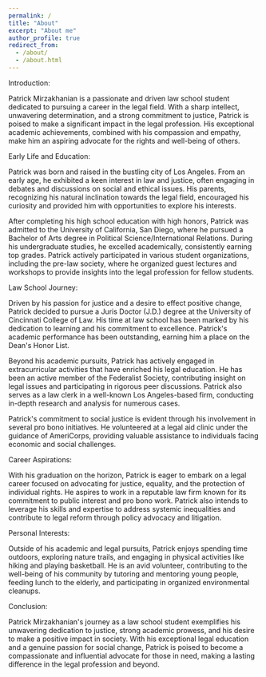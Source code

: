 ```yaml
---
permalink: /
title: "About"
excerpt: "About me"
author_profile: true
redirect_from: 
  - /about/
  - /about.html
---
```


Introduction:

Patrick Mirzakhanian is a passionate and driven law school student dedicated to pursuing a career in the legal field. With a sharp intellect, unwavering determination, and a strong commitment to justice, Patrick is poised to make a significant impact in the legal profession. His exceptional academic achievements, combined with his compassion and empathy, make him an aspiring advocate for the rights and well-being of others.

Early Life and Education:

Patrick was born and raised in the bustling city of Los Angeles. From an early age, he exhibited a keen interest in law and justice, often engaging in debates and discussions on social and ethical issues. His parents, recognizing his natural inclination towards the legal field, encouraged his curiosity and provided him with opportunities to explore his interests.

After completing his high school education with high honors, Patrick was admitted to the University of California, San Diego, where he pursued a Bachelor of Arts degree in Political Science/International Relations. During his undergraduate studies, he excelled academically, consistently earning top grades. Patrick actively participated in various student organizations, including the pre-law society, where he organized guest lectures and workshops to provide insights into the legal profession for fellow students.

Law School Journey:

Driven by his passion for justice and a desire to effect positive change, Patrick decided to pursue a Juris Doctor (J.D.) degree at the University of Cincinnati College of Law. His time at law school has been marked by his dedication to learning and his commitment to excellence. Patrick's academic performance has been outstanding, earning him a place on the Dean's Honor List.

Beyond his academic pursuits, Patrick has actively engaged in extracurricular activities that have enriched his legal education. He has been an active member of the Federalist Society, contributing insight on legal issues and participating in rigorous peer discussions. Patrick also serves as a law clerk in a well-known Los Angeles-based firm, conducting in-depth research and analysis for numerous cases.

Patrick's commitment to social justice is evident through his involvement in several pro bono initiatives. He volunteered at a legal aid clinic under the guidance of AmeriCorps, providing valuable assistance to individuals facing economic and social challenges.

Career Aspirations:

With his graduation on the horizon, Patrick is eager to embark on a legal career focused on advocating for justice, equality, and the protection of individual rights. He aspires to work in a reputable law firm known for its commitment to public interest and pro bono work. Patrick also intends to leverage his skills and expertise to address systemic inequalities and contribute to legal reform through policy advocacy and litigation.

Personal Interests:

Outside of his academic and legal pursuits, Patrick enjoys spending time outdoors, exploring nature trails, and engaging in physical activities like hiking and playing basketball. He is an avid volunteer, contributing to the well-being of his community by tutoring and mentoring young people, feeding lunch to the elderly, and participating in organized environmental cleanups.

Conclusion:

Patrick Mirzakhanian's journey as a law school student exemplifies his unwavering dedication to justice, strong academic prowess, and his desire to make a positive impact in society. With his exceptional legal education and a genuine passion for social change, Patrick is poised to become a compassionate and influential advocate for those in need, making a lasting difference in the legal profession and beyond.
